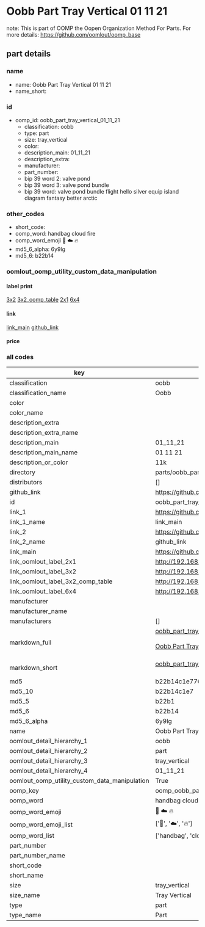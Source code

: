 # Oobb Part Tray Vertical 01 11 21  

note: This is part of OOMP the Oopen Organization Method For Parts. For more details: https://github.com/oomlout/oomp_base

##  part details





### name
* name: Oobb Part Tray Vertical 01 11 21
* name_short: 
### id
* oomp_id: oobb_part_tray_vertical_01_11_21
  * classification: oobb
  * type: part
  * size: tray_vertical
  * color: 
  * description_main: 01_11_21
  * description_extra: 
  * manufacturer: 
  * part_number: 
  * bip 39 word 2: valve pond
  * bip 39 word 3: valve pond bundle
  * bip 39 word: valve pond bundle flight hello silver equip island diagram fantasy better arctic

### other_codes
* short_code: 
* oomp_word: handbag cloud fire
* oomp_word_emoji :handbag: :cloud: :fire:
* md5_6_alpha: 6y9lg
* md5_6: b22b14






### oomlout_oomp_utility_custom_data_manipulation
#### label print
[3x2](http://192.168.1.245:1112/?label=oomp%206y9lg)
[3x2_oomp_table](http://192.168.1.107:1112/?label=oomp%206y9lg)
[2x1](http://192.168.1.242:1112/?label=oomp%206y9lg)
[6x4](http://192.168.1.55:1112/?label=oomp%206y9lg)    

#### link

[link_main](https://github.com/oomlout/oomlout_oomp_current_version_messy/tree/main/parts/oobb_part_tray_vertical_01_11_21) [github_link](https://github.com/oomlout/oomlout_oomp_part_src/tree/main/parts/oobb_part_tray_vertical_01_11_21)                             

#### price







### all codes 
| key | value |  
| --- | --- |  
| classification | oobb |  
| classification_name | Oobb |  
| color |  |  
| color_name |  |  
| description_extra |  |  
| description_extra_name |  |  
| description_main | 01_11_21 |  
| description_main_name | 01 11 21 |  
| description_or_color | 11k |  
| directory | parts/oobb_part_tray_vertical_01_11_21 |  
| distributors | [] |  
| github_link | https://github.com/oomlout/oomlout_oomp_part_src/tree/main/parts/oobb_part_tray_vertical_01_11_21 |  
| id | oobb_part_tray_vertical_01_11_21 |  
| link_1 | https://github.com/oomlout/oomlout_oomp_current_version_messy/tree/main/parts/oobb_part_tray_vertical_01_11_21 |  
| link_1_name | link_main |  
| link_2 | https://github.com/oomlout/oomlout_oomp_part_src/tree/main/parts/oobb_part_tray_vertical_01_11_21 |  
| link_2_name | github_link |  
| link_main | https://github.com/oomlout/oomlout_oomp_current_version_messy/tree/main/parts/oobb_part_tray_vertical_01_11_21 |  
| link_oomlout_label_2x1 | http://192.168.1.242:1112/?label=oomp%206y9lg |  
| link_oomlout_label_3x2 | http://192.168.1.245:1112/?label=oomp%206y9lg |  
| link_oomlout_label_3x2_oomp_table | http://192.168.1.107:1112/?label=oomp%206y9lg |  
| link_oomlout_label_6x4 | http://192.168.1.55:1112/?label=oomp%206y9lg |  
| manufacturer |  |  
| manufacturer_name |  |  
| manufacturers | [] |  
| markdown_full | [oobb_part_tray_vertical_01_11_21](https://github.com/oomlout/oomlout_oomp_current_version_messy/tree/main/parts/oobb_part_tray_vertical_01_11_21)<br>[](https://github.com/oomlout/oomlout_oomp_current_version_messy/tree/main/parts/oobb_part_tray_vertical_01_11_21)<br>[Oobb Part Tray Vertical 01 11 21](https://github.com/oomlout/oomlout_oomp_current_version_messy/tree/main/parts/oobb_part_tray_vertical_01_11_21)<br><br> |  
| markdown_short | [oobb_part_tray_vertical_01_11_21](https://github.com/oomlout/oomlout_oomp_current_version_messy/tree/main/parts/oobb_part_tray_vertical_01_11_21)<br><br> |  
| md5 | b22b14c1e77669872335658e3ca9f788 |  
| md5_10 | b22b14c1e7 |  
| md5_5 | b22b1 |  
| md5_6 | b22b14 |  
| md5_6_alpha | 6y9lg |  
| name | Oobb Part Tray Vertical 01 11 21 |  
| oomlout_detail_hierarchy_1 | oobb |  
| oomlout_detail_hierarchy_2 | part |  
| oomlout_detail_hierarchy_3 | tray_vertical |  
| oomlout_detail_hierarchy_4 | 01_11_21 |  
| oomlout_oomp_utility_custom_data_manipulation | True |  
| oomp_key | oomp_oobb_part_tray_vertical_01_11_21 |  
| oomp_word | handbag cloud fire |  
| oomp_word_emoji | :handbag: :cloud: :fire: |  
| oomp_word_emoji_list | [':handbag:', ':cloud:', ':fire:'] |  
| oomp_word_list | ['handbag', 'cloud', 'fire'] |  
| part_number |  |  
| part_number_name |  |  
| short_code |  |  
| short_name |  |  
| size | tray_vertical |  
| size_name | Tray Vertical |  
| type | part |  
| type_name | Part |  

